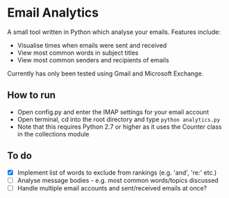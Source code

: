 # Email Analytics
A small tool written in Python which analyse your emails. Features include:
- Visualise times when emails were sent and received
- View most common words in subject titles
- View most common senders and recipients of emails

Currently has only been tested using Gmail and Microsoft Exchange.

## How to run
- Open config.py and enter the IMAP settings for your email account
- Open terminal, cd into the root directory and type ```python analytics.py```
- Note that this requires Python 2.7 or higher as it uses the Counter class in the collections module

## To do
- [x] Implement list of words to exclude from rankings (e.g. 'and', 're:' etc.)
- [ ] Analyse message bodies - e.g. most common words/topics discussed
- [ ] Handle multiple email accounts and sent/received emails at once?